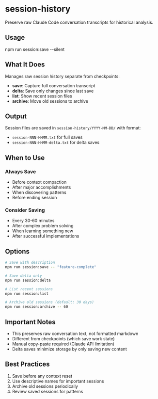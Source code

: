 # session-history

Preserve raw Claude Code conversation transcripts for historical analysis.

## Usage

<bash>
npm run session:save --silent
</bash>

## What It Does

Manages raw session history separate from checkpoints:
- **save**: Capture full conversation transcript
- **delta**: Save only changes since last save
- **list**: Show recent session files
- **archive**: Move old sessions to archive

## Output

Session files are saved in `session-history/YYYY-MM-DD/` with format:
- `session-NNN-HHMM.txt` for full saves
- `session-NNN-HHMM-delta.txt` for delta saves

## When to Use

### Always Save
- Before context compaction
- After major accomplishments  
- When discovering patterns
- Before ending session

### Consider Saving
- Every 30-60 minutes
- After complex problem solving
- When learning something new
- After successful implementations

## Options

```bash
# Save with description
npm run session:save -- "feature-complete"

# Save delta only
npm run session:delta

# List recent sessions
npm run session:list

# Archive old sessions (default: 30 days)
npm run session:archive -- 60
```

## Important Notes

- This preserves raw conversation text, not formatted markdown
- Different from checkpoints (which save work state)
- Manual copy-paste required (Claude API limitation)
- Delta saves minimize storage by only saving new content

## Best Practices

1. Save before any context reset
2. Use descriptive names for important sessions
3. Archive old sessions periodically
4. Review saved sessions for patterns